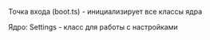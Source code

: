 Точка входа (boot.ts) - инициализирует все классы ядра

Ядро:
Settings - класс для работы с настройками
